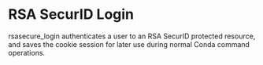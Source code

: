 # RSA SecurID Login

rsasecure_login authenticates a user to an RSA SecurID protected resource, and saves the cookie session for later use during normal Conda command operations.
